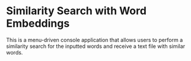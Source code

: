 # Similarity Search with Word Embeddings
 This is a menu-driven console application that allows users to perform a similarity search for the inputted words and receive a text file with similar words.
